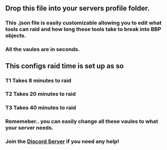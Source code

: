 ## Drop this file into your servers profile folder.

### This .json file is easily customizable allowing you to edit what tools can raid and how long these tools take to break into BBP objects. 
### All the vaules are in seconds.

## This configs raid time is set up as so
### T1 Takes 8 minutes to raid
### T2 Takes 20 minutes to raid
### T3 Takes 40 minutes to raid

### Rememeber.. you can easily change all these vaules to what your server needs.
### Join the [Discord Server](https://discord.gg/GFeTV7H) if you need any help!
